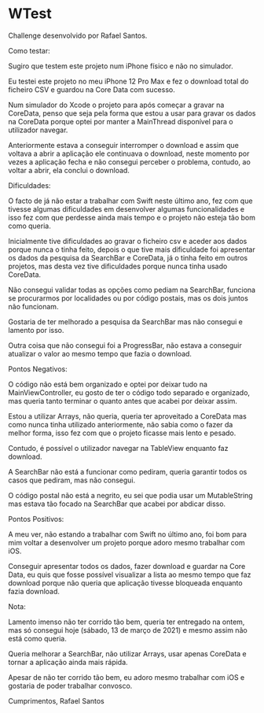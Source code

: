 # WTest

Challenge desenvolvido por Rafael Santos.

Como testar:

Sugiro que testem este projeto num iPhone físico e não no simulador.

Eu testei este projeto no meu iPhone 12 Pro Max e fez o download total do ficheiro CSV e guardou na Core Data com sucesso.

Num simulador do Xcode o projeto para após começar a gravar na CoreData, penso que seja pela forma que estou a usar para gravar os dados na CoreData porque optei por manter a MainThread disponível para o utilizador navegar.

Anteriormente estava a conseguir interromper o download e assim que voltava a abrir a aplicação ele continuava o download, neste momento por vezes a aplicação fecha e não consegui perceber o problema, contudo, ao voltar a abrir, ela conclui o download.


Dificuldades:

O facto de já não estar a trabalhar com Swift neste último ano, fez com que tivesse algumas dificuldades em desenvolver algumas funcionalidades e isso fez com que perdesse ainda mais tempo e o projeto não esteja tão bom como queria.

Inicialmente tive dificuldades ao gravar o ficheiro csv e aceder aos dados porque nunca o tinha feito, depois o que tive mais dificuldade foi apresentar os dados da pesquisa da SearchBar e CoreData, já o tinha feito em outros projetos, mas desta vez tive dificuldades porque nunca tinha usado CoreData.

Não consegui validar todas as opções como pediam na SearchBar, funciona se procurarmos por localidades ou por código postais, mas os dois juntos não funcionam.

Gostaria de ter melhorado a pesquisa da SearchBar mas não consegui e lamento por isso.

Outra coisa que não consegui foi a ProgressBar, não estava a conseguir atualizar o valor ao mesmo tempo que fazia o download.


Pontos Negativos:

O código não está bem organizado e optei por deixar tudo na MainViewController, eu gosto de ter o código todo separado e organizado, mas queria tanto terminar o quanto antes que acabei por deixar assim.

Estou a utilizar Arrays, não queria, queria ter aproveitado a CoreData mas como nunca tinha utilizado anteriormente, não sabia como o fazer da melhor forma, isso fez com que o projeto ficasse mais lento e pesado.

Contudo, é possível o utilizador navegar na TableView enquanto faz download.

A SearchBar não está a funcionar como pediram, queria garantir todos os casos que pediram, mas não consegui.

O código postal não está a negrito, eu sei que podia usar um MutableString mas estava tão focado na SearchBar que acabei por abdicar disso.

Pontos Positivos:

A meu ver, não estando a trabalhar com Swift no último ano, foi bom para mim voltar a desenvolver um projeto porque adoro mesmo trabalhar com iOS.

Conseguir apresentar todos os dados, fazer download e guardar na Core Data, eu quis que fosse possível visualizar a lista ao mesmo tempo que faz download porque não queria que aplicação tivesse bloqueada enquanto fazia download.

Nota: 

Lamento imenso não ter corrido tão bem, queria ter entregado na ontem, mas só consegui hoje (sábado, 13 de março de 2021) e mesmo assim não está como queria.

Queria melhorar a SearchBar, não utilizar Arrays, usar apenas CoreData e tornar a aplicação ainda mais rápida.

Apesar de não ter corrido tão bem, eu adoro mesmo trabalhar com iOS e gostaria de poder trabalhar convosco.

Cumprimentos,
Rafael Santos
